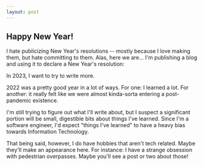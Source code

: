 ```yaml
---
layout: post
---
```


## Happy New Year!

I hate publicizing New Year's resolutions -- mostly because I love making them, but hate committing to them. Alas, here 
we are... I'm publishing a blog and using it to declare a New Year's resolution: 

In 2023, I want to try to write more.

2022 was a pretty good year in a lot of ways. For one: I learned a lot. For another: it really felt like we were almost 
kinda-sorta entering a post-pandemic existence.

I'm still trying to figure out what I'll write about, but I suspect a significant portion will be small, digestible bits 
about things I've learned. Since I'm a software engineer, I'd expect "things I've learned" to have a heavy bias towards 
Information Technology.

That being said, however, I do have hobbies that aren't tech related. Maybe they'll make an appearance here. For instance:
I have a strange obsession with pedestrian overpasses. Maybe you'll see a post or two about those!